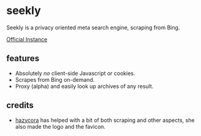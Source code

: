 # seekly
Seekly is a privacy oriented meta search engine, scraping from Bing.

[Official Instance](https://seekly.org)

## features
- Absolutely *no* client-side Javascript or cookies.
- Scrapes from Bing on-demand.
- Proxy (alpha) and easily look up archives of any result.

## credits
- [hazycora](https://hazycora.com) has helped with a bit of both scraping and other aspects, she also made the logo and the favicon.